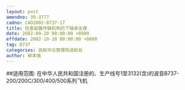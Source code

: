 ```yaml
---
layout: post
amendno: 39-3777
cadno: CAD2002-B737-17
title: 检查副翼传输机构的下轴承支撑
date: 2002-09-20 00:00:00 +0800
effdate: 2002-10-10 00:00:00 +0800
tag: B737
categories: 民航华北管理局适航处
author: 柳本强
---
```


##适用范围:
在中华人民共和国注册的、生产线号1至3132(含)的波音B737-200/200C/300/400/500系列飞机

